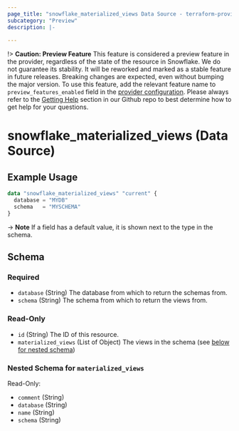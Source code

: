 ```yaml
---
page_title: "snowflake_materialized_views Data Source - terraform-provider-snowflake"
subcategory: "Preview"
description: |-
  
---
```


!> **Caution: Preview Feature** This feature is considered a preview feature in the provider, regardless of the state of the resource in Snowflake. We do not guarantee its stability. It will be reworked and marked as a stable feature in future releases. Breaking changes are expected, even without bumping the major version. To use this feature, add the relevant feature name to `preview_features_enabled` field in the [provider configuration](https://registry.terraform.io/providers/snowflakedb/snowflake/latest/docs#schema). Please always refer to the [Getting Help](https://github.com/snowflakedb/terraform-provider-snowflake?tab=readme-ov-file#getting-help) section in our Github repo to best determine how to get help for your questions.

# snowflake_materialized_views (Data Source)



## Example Usage

```terraform
data "snowflake_materialized_views" "current" {
  database = "MYDB"
  schema   = "MYSCHEMA"
}
```

-> **Note** If a field has a default value, it is shown next to the type in the schema.

<!-- schema generated by tfplugindocs -->
## Schema

### Required

- `database` (String) The database from which to return the schemas from.
- `schema` (String) The schema from which to return the views from.

### Read-Only

- `id` (String) The ID of this resource.
- `materialized_views` (List of Object) The views in the schema (see [below for nested schema](#nestedatt--materialized_views))

<a id="nestedatt--materialized_views"></a>
### Nested Schema for `materialized_views`

Read-Only:

- `comment` (String)
- `database` (String)
- `name` (String)
- `schema` (String)
